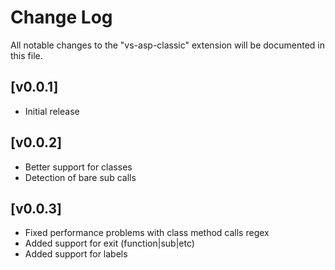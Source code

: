 # Change Log
All notable changes to the "vs-asp-classic" extension will be documented in this file.

## [v0.0.1]
- Initial release

## [v0.0.2]
- Better support for classes
- Detection of bare sub calls

## [v0.0.3]
- Fixed performance problems with class method calls regex
- Added support for exit (function|sub|etc)
- Added support for labels

